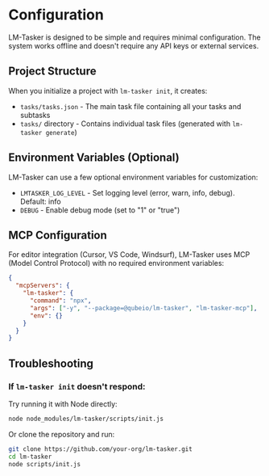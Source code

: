 # Configuration

LM-Tasker is designed to be simple and requires minimal configuration. The system works offline and doesn't require any API keys or external services.

## Project Structure

When you initialize a project with `lm-tasker init`, it creates:

- `tasks/tasks.json` - The main task file containing all your tasks and subtasks
- `tasks/` directory - Contains individual task files (generated with `lm-tasker generate`)

## Environment Variables (Optional)

LM-Tasker can use a few optional environment variables for customization:

- `LMTASKER_LOG_LEVEL` - Set logging level (error, warn, info, debug). Default: info
- `DEBUG` - Enable debug mode (set to "1" or "true")

## MCP Configuration

For editor integration (Cursor, VS Code, Windsurf), LM-Tasker uses MCP (Model Control Protocol) with no required environment variables:

```json
{
  "mcpServers": {
    "lm-tasker": {
      "command": "npx",
      "args": ["-y", "--package=@qubeio/lm-tasker", "lm-tasker-mcp"],
      "env": {}
    }
  }
}
```

## Troubleshooting

### If `lm-tasker init` doesn't respond:

Try running it with Node directly:

```bash
node node_modules/lm-tasker/scripts/init.js
```

Or clone the repository and run:

```bash
git clone https://github.com/your-org/lm-tasker.git
cd lm-tasker
node scripts/init.js
```
